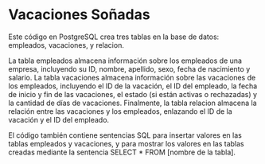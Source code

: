 # Vacaciones Soñadas

Este código en PostgreSQL crea tres tablas en la base de datos: empleados, vacaciones, y relacion.

La tabla empleados almacena información sobre los empleados de una empresa, incluyendo su ID, nombre, apellido, sexo, fecha de nacimiento y salario. La tabla vacaciones almacena información sobre las vacaciones de los empleados, incluyendo el ID de la vacación, el ID del empleado, la fecha de inicio y fin de las vacaciones, el estado (si están activas o rechazadas) y la cantidad de días de vacaciones. Finalmente, la tabla relacion almacena la relación entre las vacaciones y los empleados, enlazando el ID de la vacación y el ID del empleado.

El código también contiene sentencias SQL para insertar valores en las tablas empleados y vacaciones, y para mostrar los valores en las tablas creadas mediante la sentencia SELECT * FROM [nombre de la tabla].
